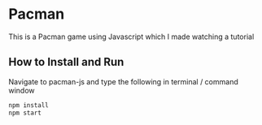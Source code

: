 # Pacman

This is a Pacman game using Javascript which I made watching a tutorial

## How to Install and Run

Navigate to pacman-js and type the following in terminal / command window

```bash
npm install
npm start
```